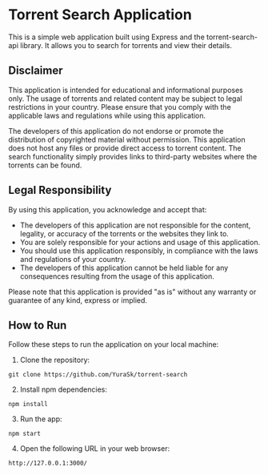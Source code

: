 # Torrent Search Application

This is a simple web application built using Express and the torrent-search-api library. It allows you to search for torrents and view their details.

## Disclaimer

This application is intended for educational and informational purposes only. The usage of torrents and related content may be subject to legal restrictions in your country. Please ensure that you comply with the applicable laws and regulations while using this application.

The developers of this application do not endorse or promote the distribution of copyrighted material without permission. This application does not host any files or provide direct access to torrent content. The search functionality simply provides links to third-party websites where the torrents can be found.

## Legal Responsibility

By using this application, you acknowledge and accept that:

- The developers of this application are not responsible for the content, legality, or accuracy of the torrents or the websites they link to.
- You are solely responsible for your actions and usage of this application.
- You should use this application responsibly, in compliance with the laws and regulations of your country.
- The developers of this application cannot be held liable for any consequences resulting from the usage of this application.

Please note that this application is provided "as is" without any warranty or guarantee of any kind, express or implied.

## How to Run

Follow these steps to run the application on your local machine:

1. Clone the repository:

```shell
git clone https://github.com/YuraSk/torrent-search
```

2. Install npm dependencies:

```shell
npm install
```

3. Run the app:

```shell
npm start
```

4. Open the following URL in your web browser:

```shell
http://127.0.0.1:3000/
```
